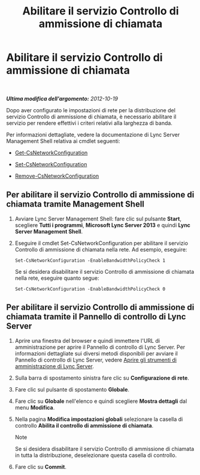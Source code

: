 ﻿---
title: Abilitare il servizio Controllo di ammissione di chiamata
TOCTitle: Abilitare il servizio Controllo di ammissione di chiamata
ms:assetid: 80201105-18f7-4c02-9c71-8df5a952f6c7
ms:mtpsurl: https://technet.microsoft.com/it-it/library/Gg398642(v=OCS.15)
ms:contentKeyID: 49301136
ms.date: 08/24/2015
mtps_version: v=OCS.15
ms.translationtype: HT
---

# Abilitare il servizio Controllo di ammissione di chiamata

 

_**Ultima modifica dell'argomento:** 2012-10-19_

Dopo aver configurato le impostazioni di rete per la distribuzione del servizio Controllo di ammissione di chiamata, è necessario abilitare il servizio per rendere effettivi i criteri relativi alla larghezza di banda.

Per informazioni dettagliate, vedere la documentazione di Lync Server Management Shell relativa ai cmdlet seguenti:

  - [Get-CsNetworkConfiguration](https://docs.microsoft.com/en-us/powershell/module/skype/Get-CsNetworkConfiguration)

  - [Set-CsNetworkConfiguration](https://docs.microsoft.com/en-us/powershell/module/skype/Set-CsNetworkConfiguration)

  - [Remove-CsNetworkConfiguration](https://docs.microsoft.com/en-us/powershell/module/skype/Remove-CsNetworkConfiguration)

## Per abilitare il servizio Controllo di ammissione di chiamata tramite Management Shell

1.  Avviare Lync Server Management Shell: fare clic sul pulsante **Start**, scegliere **Tutti i programmi**, **Microsoft Lync Server 2013** e quindi **Lync Server Management Shell**.

2.  Eseguire il cmdlet Set-CsNetworkConfiguration per abilitare il servizio Controllo di ammissione di chiamata nella rete. Ad esempio, eseguire:
    
        Set-CsNetworkConfiguration -EnableBandwidthPolicyCheck 1
    
    Se si desidera disabilitare il servizio Controllo di ammissione di chiamata nella rete, eseguire quanto segue:
    
        Set-CsNetworkConfiguration -EnableBandwidthPolicyCheck 0

## Per abilitare il servizio Controllo di ammissione di chiamata tramite il Pannello di controllo di Lync Server

1.  Aprire una finestra del browser e quindi immettere l'URL di amministrazione per aprire il Pannello di controllo di Lync Server. Per informazioni dettagliate sui diversi metodi disponibili per avviare il Pannello di controllo di Lync Server, vedere [Aprire gli strumenti di amministrazione di Lync Server](lync-server-2013-open-lync-server-administrative-tools.md).

2.  Sulla barra di spostamento sinistra fare clic su **Configurazione di rete**.

3.  Fare clic sul pulsante di spostamento **Globale**.

4.  Fare clic su **Globale** nell'elenco e quindi scegliere **Mostra dettagli** dal menu **Modifica**.

5.  Nella pagina **Modifica impostazioni globali** selezionare la casella di controllo **Abilita il controllo di ammissione di chiamata**.
    

    > [!NOTE]
    > Se si desidera disabilitare il servizio Controllo di ammissione di chiamata in tutta la distribuzione, deselezionare questa casella di controllo.



6.  Fare clic su **Commit**.

